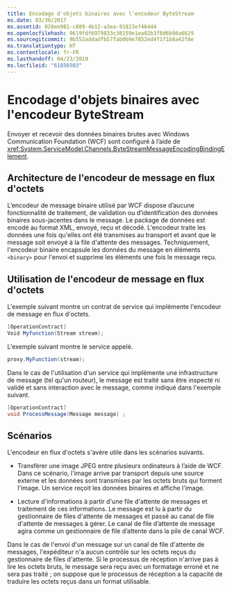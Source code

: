 ```yaml
---
title: Encodage d'objets binaires avec l'encodeur ByteStream
ms.date: 03/30/2017
ms.assetid: 020ee981-c889-4b12-a3ea-91823ef46444
ms.openlocfilehash: 9619fdf6979833c30159e1ea02b3f8d6b98a6629
ms.sourcegitcommit: 9b552addadfb57fab0b9e7852ed4f1f1b8a42f8e
ms.translationtype: HT
ms.contentlocale: fr-FR
ms.lasthandoff: 04/23/2019
ms.locfileid: "61856503"
---
```

# <a name="encoding-binary-objects-with-bytestream-encoder"></a>Encodage d'objets binaires avec l'encodeur ByteStream
Envoyer et recevoir des données binaires brutes avec Windows Communication Foundation (WCF) sont configuré à l’aide de <xref:System.ServiceModel.Channels.ByteStreamMessageEncodingBindingElement>.  
  
## <a name="byte-stream-message-encoder-architecture"></a>Architecture de l'encodeur de message en flux d'octets  
 L’encodeur de message binaire utilisé par WCF dispose d’aucune fonctionnalité de traitement, de validation ou d’identification des données binaires sous-jacentes dans le message. Le package de données est encodé au format XML, envoyé, reçu et décodé. L'encodeur traite les données une fois qu'elles ont été transmises au transport et avant que le message soit envoyé à la file d'attente des messages. Techniquement, l'encodeur binaire encapsule les données du message en éléments `<binary>` pour l'envoi et supprime les éléments une fois le message reçu.  
  
## <a name="using-the-byte-stream-message-encoder"></a>Utilisation de l'encodeur de message en flux d'octets  
 L'exemple suivant montre un contrat de service qui implémente l'encodeur de message en flux d'octets.  
  
```csharp  
[OperationContract]  
Void Myfunction(Stream stream);  
```  
  
 L'exemple suivant montre le service appelé.  
  
```csharp  
proxy.MyFunction(stream);  
```  
  
 Dans le cas de l'utilisation d'un service qui implémente une infrastructure de message (tel qu'un routeur), le message est traité sans être inspecté ni validé et sans interaction avec le message, comme indiqué dans l'exemple suivant.  
  
```csharp  
[OperationContract]  
void ProcessMessage(Message message) ;  
```  
  
## <a name="scenarios"></a>Scénarios  
 L'encodeur en flux d'octets s'avère utile dans les scénarios suivants.  
  
- Transférer une image JPEG entre plusieurs ordinateurs à l’aide de WCF. Dans ce scénario, l'image arrive par transport depuis une source externe et les données sont transmises par les octets bruts qui forment l'image. Un service reçoit les données binaires et affiche l'image.  
  
- Lecture d'informations à partir d'une file d'attente de messages et traitement de ces informations. Le message est lu à partir du gestionnaire de files d'attente de messages et passé au canal de file d'attente de messages à gérer. Le canal de file d’attente de message agira comme un gestionnaire de file d’attente dans la pile de canal WCF.  
  
 Dans le cas de l'envoi d'un message sur un canal de file d'attente de messages, l'expéditeur n'a aucun contrôle sur les octets reçus du gestionnaire de files d'attente. Si le processus de réception n'arrive pas à lire les octets bruts, le message sera reçu avec un formatage erroné et ne sera pas traité ; on suppose que le processus de réception a la capacité de traduire les octets reçus dans un format utilisable.
